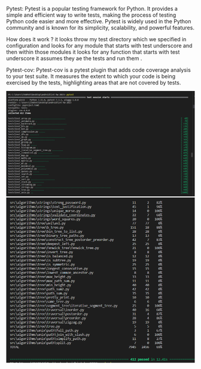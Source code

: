 Pytest:
Pytest is a popular testing framework for Python. It provides a simple and efficient way to write tests, 
making the process of testing Python code easier and more effective. 
Pytest is widely used in the Python community and is known for its simplicity, scalability, and powerful features.

How does it work ?
it looks throw my test directory which we specified in configuration and looks for any module that 
starts with test underscore and then within those modules it looks for any function that starts with test underscore
it assumes they ae the tests and run them .

Pytest-cov: Pytest-cov is a pytest plugin that adds code coverage analysis to your test suite. It measures the extent to which your code is being exercised by the tests, highlighting areas that are not covered by tests.

![](./img/pytest4.PNG)
![](./img/pytest6.PNG)


